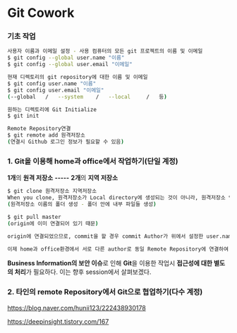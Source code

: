 # Git Cowork



### 기초 작업

```bash
사용자 이름과 이메일 설정 - 사용 컴퓨터의 모든 git 프로젝트의 이름 및 이메일
$ git config --global user.name "이름"
$ git config --global user.email "이메일"

현재 디렉토리의 git repository에 대한 이름 및 이메일
$ git config user.name "이름"
$ git config user.email "이메일"
(--global	/	--system	/	--local		/	등)

원하는 디렉토리에 Git Initialize
$ git init

Remote Repository연결
$ git remote add 원격저장소
(연결시 Github 로그인 정보가 필요할 수 있음)
```



### 1. Git을 이용해 home과 office에서 작업하기(단일 계정)

**1개**의 **원격 저장소**		**-----**		**2개**의 **지역 저장소**

```bash
$ git clone 원격저장소 지역저장소
When you clone, 원격저장소가 Local directory에 생성되는 것이 아니라, 원격저장소 안의 내부 파일들이 생성되므로 지역저장소를 원격저장소와 같은 이름으로 적어주면 원격저장소가 생성되는 것과 같은 결과가 나온다.
(원격저장소 이름의 폴더 생성 - 폴더 안에 내부 파일들 생성)

$ git pull master
(origin에 이미 연결되어 있기 때문)

origin에 연결되었으므로, commit을 할 경우 commit Author가 위에서 설정한 user.name과 user.email로 입력된다.

이제 home과 office환경에서 서로 다른 author로 동일 Remote Repository에 연결하여 작업을 수행할 수 있다.
```

**Business Information의 보안 이슈**로 인해 **Git**을 이용한 작업시 **접근성에 대한 별도의 처리**가 필요하다. 이는 향후 session에서 살펴보겠다.



### 2. 타인의 remote Repository에서 Git으로 협업하기(다수 계정)

https://blog.naver.com/hunii123/222438930178

https://deepinsight.tistory.com/167





















































































